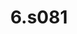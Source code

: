 ---
title: 6.s081
description: MIT 经典操作系统课程6.s081 "https://gitee.com/lanmt/6.s081-lab-and-notes.git"
image: 44.jpg

# Badge style
style:
    background: "#2a9d8f"
    color: "#fff"
---